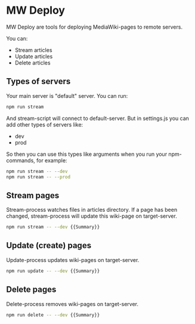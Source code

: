 # MW Deploy

MW Deploy are tools for deploying MediaWiki-pages to remote servers.

You can:

* Stream articles
* Update articles
* Delete articles

## Types of servers

Your main server is "default" server. You can run:

```Bash
npm run stream
```

And stream-script will connect to default-server. But in settings.js you can add other types of servers like:

* dev
* prod

So then you can use this types like arguments when you run your npm-commands, for example:

```Bash
npm run stream -- --dev
npm run stream -- --prod
```

## Stream pages

Stream-process watches files in articles directory. If a page has been changed, stream-process will update this wiki-page on target-server.

```Bash
npm run stream -- --dev {{Summary}}
```

## Update (create) pages

Update-process updates wiki-pages on target-server.

```Bash
npm run update -- --dev {{Summary}}
```

## Delete pages

Delete-process removes wiki-pages on target-server.

```Bash
npm run delete -- --dev {{Summary}}
```
